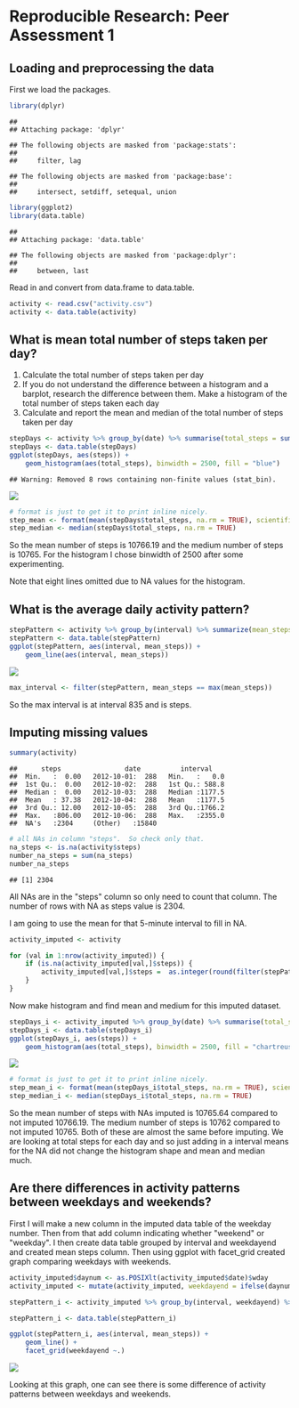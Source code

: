 # Reproducible Research: Peer Assessment 1


## Loading and preprocessing the data

First we load the packages.


```r
library(dplyr)
```

```
## 
## Attaching package: 'dplyr'
```

```
## The following objects are masked from 'package:stats':
## 
##     filter, lag
```

```
## The following objects are masked from 'package:base':
## 
##     intersect, setdiff, setequal, union
```

```r
library(ggplot2)
library(data.table)
```

```
## 
## Attaching package: 'data.table'
```

```
## The following objects are masked from 'package:dplyr':
## 
##     between, last
```

Read in and convert from data.frame to data.table.

```r
activity <- read.csv("activity.csv")
activity <- data.table(activity)
```


## What is mean total number of steps taken per day?
1. Calculate the total number of steps taken per day
2. If you do not understand the difference between a histogram and a barplot, research the difference between them. Make a histogram of the total number of steps taken each day
3. Calculate and report the mean and median of the total number of steps taken per day


```r
stepDays <- activity %>% group_by(date) %>% summarise(total_steps = sum(steps))
stepDays <- data.table(stepDays)
ggplot(stepDays, aes(steps)) +
    geom_histogram(aes(total_steps), binwidth = 2500, fill = "blue")
```

```
## Warning: Removed 8 rows containing non-finite values (stat_bin).
```

![](PA1_template_files/figure-html/step_totals-1.png)<!-- -->

```r
# format is just to get it to print inline nicely.
step_mean <- format(mean(stepDays$total_steps, na.rm = TRUE), scientific = FALSE)
step_median <- median(stepDays$total_steps, na.rm = TRUE)
```
So the mean number of steps is 10766.19 and the medium number of steps is 10765.  For the histogram I chose binwidth of 2500 after some experimenting.

Note that eight lines omitted due to NA values for the histogram.


## What is the average daily activity pattern?


```r
stepPattern <- activity %>% group_by(interval) %>% summarize(mean_steps = mean(steps, na.rm = TRUE))
stepPattern <- data.table(stepPattern)
ggplot(stepPattern, aes(interval, mean_steps)) +
    geom_line(aes(interval, mean_steps))
```

![](PA1_template_files/figure-html/stepPattern-1.png)<!-- -->

```r
max_interval <- filter(stepPattern, mean_steps == max(mean_steps))
```

So the max interval is at interval 835 and is  steps.


## Imputing missing values


```r
summary(activity)
```

```
##      steps                date          interval     
##  Min.   :  0.00   2012-10-01:  288   Min.   :   0.0  
##  1st Qu.:  0.00   2012-10-02:  288   1st Qu.: 588.8  
##  Median :  0.00   2012-10-03:  288   Median :1177.5  
##  Mean   : 37.38   2012-10-04:  288   Mean   :1177.5  
##  3rd Qu.: 12.00   2012-10-05:  288   3rd Qu.:1766.2  
##  Max.   :806.00   2012-10-06:  288   Max.   :2355.0  
##  NA's   :2304     (Other)   :15840
```

```r
# all NAs in column "steps".  So check only that.
na_steps <- is.na(activity$steps)
number_na_steps = sum(na_steps)
number_na_steps
```

```
## [1] 2304
```

All NAs are in the "steps" column so only need to count that column.  The number of rows with NA as steps value is 2304.

I am going to use the mean for that 5-minute interval to fill in NA.


```r
activity_imputed <- activity

for (val in 1:nrow(activity_imputed)) {
    if (is.na(activity_imputed[val,]$steps)) {
        activity_imputed[val,]$steps =  as.integer(round(filter(stepPattern, interval == activity_imputed[val,]$interval)$mean_steps))
    }
}
```

Now make histogram and find mean and medium for this imputed dataset.


```r
stepDays_i <- activity_imputed %>% group_by(date) %>% summarise(total_steps = sum(steps))
stepDays_i <- data.table(stepDays_i)
ggplot(stepDays_i, aes(steps)) +
    geom_histogram(aes(total_steps), binwidth = 2500, fill = "chartreuse4")
```

![](PA1_template_files/figure-html/stepTotalsImputed-1.png)<!-- -->

```r
# format is just to get it to print inline nicely.
step_mean_i <- format(mean(stepDays_i$total_steps, na.rm = TRUE), scientific = FALSE)
step_median_i <- median(stepDays_i$total_steps, na.rm = TRUE)
```

So the mean number of steps with NAs imputed is 10765.64 compared to not imputed 10766.19.  The medium number of steps is 10762 compared to not imputed 10765.  Both of these are almost the same before imputing.  We are looking at total steps for each day and so just adding in a interval means for the NA did not change the histogram shape and mean and median much.

## Are there differences in activity patterns between weekdays and weekends?

First I will make a new column in the imputed data table of the weekday number.  Then from that add column indicating whether "weekend" or "weekday".  I then create data table grouped by interval and weekdayend and created mean steps column.  Then using ggplot with facet_grid created graph comparing weekdays with weekends.


```r
activity_imputed$daynum <- as.POSIXlt(activity_imputed$date)$wday
activity_imputed <- mutate(activity_imputed, weekdayend = ifelse(daynum == 6, "weekend", "weekday"))

stepPattern_i <- activity_imputed %>% group_by(interval, weekdayend) %>% summarize(mean_steps = mean(steps))

stepPattern_i <- data.table(stepPattern_i)

ggplot(stepPattern_i, aes(interval, mean_steps)) +
    geom_line() +
    facet_grid(weekdayend ~.)
```

![](PA1_template_files/figure-html/weekdays-1.png)<!-- -->

Looking at this graph, one can see there is some difference of activity patterns between weekdays and weekends.
